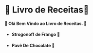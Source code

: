 # **:sake: Livro de Receitas:sake:** 

#### :wave: Olá Bem Vindo ao Livro de Receitas. :wave:

- #### Strogonoff de Frango​ :chicken: 
- #### Pavê De Chocolate :cake: